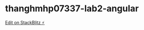 # thanghmhp07337-lab2-angular

[Edit on StackBlitz ⚡️](https://stackblitz.com/edit/thanghmhp07337-lab2-angular)
